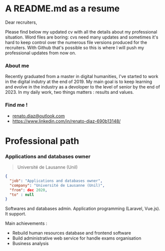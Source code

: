 # A README.md as a resume

Dear recruiters,

Please find below my updated cv with all the details about my professional situation. Word files are boring: cvs need many updates and sometimes it's hard to keep control over the numerous file versions produced for the recruiters. With Github that's possible so this is where I will push my professional updates from now on.

### About me

Recently graduated from a master in digital humanities, I've started to work in the digital indutry at the end of 2019. My main goal is to keep learning and evolve in the industry as a devoloper to the level of senior by the end of 2023. In my daily work, two things matters : results and values.

### Find me !

  - renato.diaz@outlook.com
  - https://www.linkedin.com/in/renato-diaz-690b13148/

# Professional path

### Applications and databases owner
> Université de Lausanne (Unil)

```json
{
  "job": "Applications and databases owner",
  "company": "Université de Lausanne (Unil)",
  "from": dec 2020,
  "to" : null
}
```

Softwares and databases admin. Application programming (Laravel, Vue.js). It support.

Main achievements :

- Rebuild human resources database and frontend software
- Build administrative web service for handle exams organisation
- Business analysis
